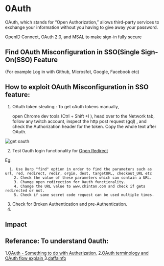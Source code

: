 # 0Auth 
OAuth, which stands for “Open Authorization,” allows third-party services to exchange 
your information without you having to give away your password.

OpenID Connect, OAuth 2.0, and MSAL to make sign-in fully secure

## Find OAuth Misconfiguration in SSO(Single Sign-On(SSO) Feature
(For example Log in with Github, Microsfot, Google, Facebook etc)


## How to exploit OAuth Misconfiguration in SSO feature:
1. OAuth token stealing :
  To get oAuth tokens manually, 
    
    open Chrome dev tools (Ctrl + Shift +I ), head over to the Network tab, 
    follow any twitch account, inspect the http post request (gql) , 
    and check the Authorization header for the token. 
    Copy the whole text after OAuth.

![get oauth](https://user-images.githubusercontent.com/75003671/112411090-45f09d00-8d57-11eb-8922-188876cc00ad.gif)

2. Test 0auth login functionality for [Open Redirect](https://pentestbook.six2dez.com/enumeration/web/open-redirects)
  
  Eg:
      
      1. Use Burp "find" option in order to find the parameters such as url, red, redirect, redir, orgin, dest, targetURL, checkout_URL etc
	    2. Check the value of these parameters which can contain a URL.
	    3. Change open redirection for 0auth functionality.
	    4. Change the URL value to www.chintan.com and check if gets redirected or not.
	    5. Check if same secret code request can be used multiple times.

3. Check for Broken Authentication and pre-Authentication.
4. 
## Impact 


## Referance: To understand 0auth: 

1.[OAuth - Something to do with Autherization.](https://youtu.be/t4-416mg6iU)
2.[OAuth terminology and OAuth flow explain ](https://youtu.be/3pZ3Nh8tgTE)
3.[daffainfo](https://github.com/daffainfo)


